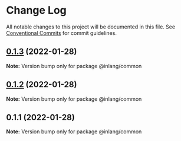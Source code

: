 # Change Log

All notable changes to this project will be documented in this file.
See [Conventional Commits](https://conventionalcommits.org) for commit guidelines.

## [0.1.3](https://github.com/inlang/inlang/compare/@inlang/common@0.1.2...@inlang/common@0.1.3) (2022-01-28)

**Note:** Version bump only for package @inlang/common

## [0.1.2](https://github.com/inlang/inlang/compare/@inlang/common@0.1.1...@inlang/common@0.1.2) (2022-01-28)

**Note:** Version bump only for package @inlang/common

## 0.1.1 (2022-01-28)

**Note:** Version bump only for package @inlang/common
